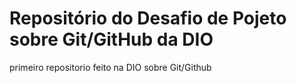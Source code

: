 # Repositório do Desafio de Pojeto sobre Git/GitHub da DIO
primeiro repositorio feito na DIO sobre Git/Github
